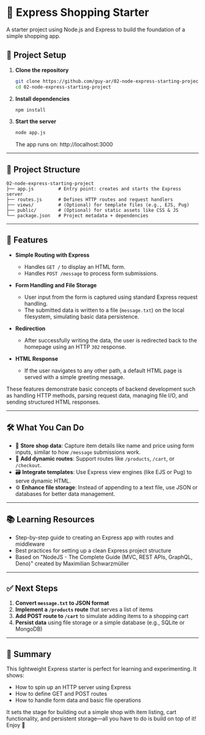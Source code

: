 # 🛒 Express Shopping Starter

A starter project using Node.js and Express to build the foundation of a simple shopping app.

## 🚀 Project Setup

1. **Clone the repository**

   ```bash
   git clone https://github.com/guy-ar/02-node-express-starting-project.git
   cd 02-node-express-starting-project
   ```

2. **Install dependencies**

   ```bash
   npm install
   ```

3. **Start the server**

   ```bash
   node app.js
   ```
   
   The app runs on: http://localhost:3000

---

## 📁 Project Structure

```
02-node-express-starting-project
├── app.js         # Entry point: creates and starts the Express server
├── routes.js      # Defines HTTP routes and request handlers
├── views/         # (Optional) for template files (e.g., EJS, Pug)
├── public/        # (Optional) for static assets like CSS & JS
└── package.json   # Project metadata + dependencies
```

---


## 🔧 Features

- **Simple Routing with Express**
  - Handles `GET /` to display an HTML form.
  - Handles `POST /message` to process form submissions.

- **Form Handling and File Storage**
  - User input from the form is captured using standard Express request handling.
  - The submitted data is written to a file (`message.txt`) on the local filesystem, simulating basic data persistence.

- **Redirection**
  - After successfully writing the data, the user is redirected back to the homepage using an HTTP `302` response.

- **HTML Response**
  - If the user navigates to any other path, a default HTML page is served with a simple greeting message.

These features demonstrate basic concepts of backend development such as handling HTTP methods, parsing request data, managing file I/O, and sending structured HTML responses.

---

## 🛠 What You Can Do

- 💾 **Store shop data**: Capture item details like name and price using form inputs, similar to how `/message` submissions work.
- 🧩 **Add dynamic routes**: Support routes like `/products`, `/cart`, or `/checkout`.
- 🗃 **Integrate templates**: Use Express view engines (like EJS or Pug) to serve dynamic HTML.
- ⚙️ **Enhance file storage**: Instead of appending to a text file, use JSON or databases for better data management.

---

## 📚 Learning Resources

- Step-by-step guide to creating an Express app with routes and middleware
- Best practices for setting up a clean Express project structure
- Based on "NodeJS - The Complete Guide (MVC, REST APIs, GraphQL, Deno)" created by Maximilian Schwarzmüller
---

## ✅ Next Steps

1. **Convert `message.txt` to JSON format**
2. **Implement a `/products` route** that serves a list of items
3. **Add POST route to `/cart`** to simulate adding items to a shopping cart
4. **Persist data** using file storage or a simple database (e.g., SQLite or MongoDB)


---

## 🏁 Summary

This lightweight Express starter is perfect for learning and experimenting. It shows:

- How to spin up an HTTP server using Express
- How to define GET and POST routes
- How to handle form data and basic file operations

It sets the stage for building out a simple shop with item listing, cart functionality, and persistent storage—all you have to do is build on top of it! Enjoy 🎉
